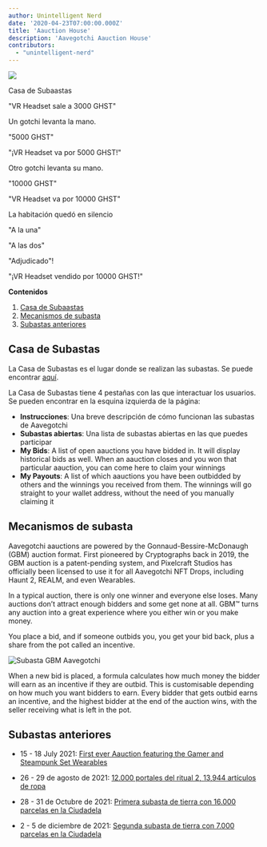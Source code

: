 ```yaml
---
author: Unintelligent Nerd
date: '2020-04-23T07:00:00.000Z'
title: 'Aauction House'
description: 'Aavegotchi Aauction House'
contributors:
  - "unintelligent-nerd"
---
```


<div class="headerImageContainer">
<img class="headerImage" src="/aauction/auctioneer-gotchi.png">
<p class="headerImageText">Casa de Subaastas</p>
</div>

"VR Headset sale a 3000 GHST"

Un gotchi levanta la mano.

"5000 GHST"

"¡VR Headset va por 5000 GHST!"

Otro gotchi levanta su mano.

"10000 GHST"

"VR Headset va por 10000 GHST"

La habitación quedó en silencio

"A la una"

"A las dos"

"Adjudicado"!

"¡VR Headset vendido por 10000 GHST!"

<div class="contentsBox">

**Contenidos**

<ol>
<li><a href=#aauction-house>Casa de Subaastas</a></li>
<li><a href=#aauction-mechanisms>Mecanismos de subasta</a></li>
<li><a href=#past-aauctions>Subastas anteriores</a></li>
</ol>

</div>

## Casa de Subastas

La Casa de Subastas es el lugar donde se realizan las subastas. Se puede encontrar [aquí](https://aavegotchi.com/auction).

La Casa de Subastas tiene 4 pestañas con las que interactuar los usuarios. Se pueden encontrar en la esquina izquierda de la página:

* **Instrucciones**: Una breve descripción de cómo funcionan las subastas de Aavegotchi
* **Subastas abiertas**: Una lista de subastas abiertas en las que puedes participar
* **My Bids**: A list of open aauctions you have bidded in. It will display historical bids as well. When an aauction closes and you won that particular aauction, you can come here to claim your winnings
* **My Payouts**: A list of which aauctions you have been outbidded by others and the winnings you received from them. The winnings will go straight to your wallet address, without the need of you manually claiming it

## Mecanismos de subasta

Aavegotchi aauctions are powered by the Gonnaud-Bessire-McDonaugh (GBM) auction format. First pioneered by Cryptographs back in 2019, the GBM auction is a patent-pending system, and Pixelcraft Studios has officially been licensed to use it for all Aavegotchi NFT Drops, including Haunt 2, REALM, and even Wearables.

In a typical auction, there is only one winner and everyone else loses. Many auctions don’t attract enough bidders and some get none at all. GBM™ turns any auction into a great experience where you either win or you make money.

You place a bid, and if someone outbids you, you get your bid back, plus a share from the pot called an incentive.

<img class = "bodyImage" src = "/aauction/gbm-auction.png" alt = "Subasta GBM Aavegotchi" />

When a new bid is placed, a formula calculates how much money the bidder will earn as an incentive if they are outbid. This is customisable depending on how much you want bidders to earn. Every bidder that gets outbid earns an incentive, and the highest bidder at the end of the auction wins, with the seller receiving what is left in the pot.

## Subastas anteriores

* 15 - 18 July 2021: [First ever Aauction featuring the Gamer and Steampunk Set Wearables](https://aavegotchi.medium.com/aavegotchi-bid-to-earn-auctions-are-coming-to-polygon-4bf26a09db29)

* 26 - 29 de agosto de 2021: [12.000 portales del ritual 2, 13,944 artículos de ropa](https://aavegotchi.medium.com/the-ultimate-guide-to-aavegotchi-haunt-2-8bd086f9026c)

* 28 - 31 de Octubre de 2021: [Primera subasta de tierra con 16.000 parcelas en la  Ciudadela](https://aavegotchi.medium.com/the-ultimate-guide-to-aavegotchi-land-sale-1-coming-this-halloween-4af9134236f3)

* 2 - 5 de diciembre de 2021: [Segunda subasta de tierra con 7.000 parcelas en la  Ciudadela](https://aavegotchi.medium.com/second-gotchiverse-land-sale-confirmed-to-begin-december-2nd-8bc7b7dd9957)